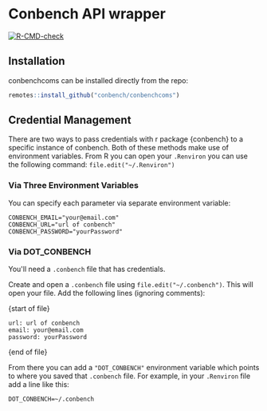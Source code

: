 # Conbench API wrapper

  <!-- badges: start -->
  [![R-CMD-check](https://github.com/conbench/conbenchcoms/actions/workflows/R-CMD-check.yaml/badge.svg)](https://github.com/conbench/conbenchcoms/actions/workflows/R-CMD-check.yaml)
  <!-- badges: end -->

## Installation
conbenchcoms can be installed directly from the repo:

```r
remotes::install_github("conbench/conbenchcoms")
```


  
## Credential Management
There are two ways to pass credentials with r package {conbench} to a specific instance of conbench. Both of these methods make use of environment variables. From R you can open your `.Renviron` you can use the following command: `file.edit("~/.Renviron")`

### Via Three Environment Variables
You can specify each parameter via separate environment variable:

```
CONBENCH_EMAIL="your@email.com"
CONBENCH_URL="url of conbench"
CONBENCH_PASSWORD="yourPassword"
```

### Via DOT_CONBENCH
You'll need a `.conbench` file that has credentials.

Create and open a `.conbench` file using `file.edit("~/.conbench")`. This will open your file. Add the following lines (ignoring comments):

{start of file}
```
url: url of conbench
email: your@email.com
password: yourPassword
```
{end of file}

From there you can add a `"DOT_CONBENCH"` environment variable which points to where you saved that `.conbench` file. For example, in your `.Renviron` file add a line like this:

```
DOT_CONBENCH=~/.conbench
```

